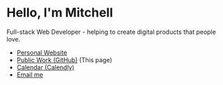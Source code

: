 # Hello, I'm Mitchell

Full-stack Web Developer - helping to create digital products that people love.

- [Personal Website](https://mitchell.fyi/)
- [Public Work (GitHub)](https://github.com/mitchellfyi/) (This page)
- [Calendar (Calendly)](https://calendly.com/mitchellfyi)
- [Email me](mailto:hello@mitchell.fyi)
